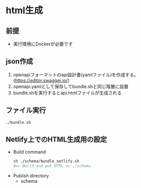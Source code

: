 # html生成

## 前提
* 実行環境にDockerが必要です

## json作成
1. openapiフォーマットのapi設計書(yamlファイル)を作成する。(https://editor.swagger.io/)
2. openapi.yamlとして保存してbundle.shと同じ階層に設置
3. bundle.shを実行するとapi.htmlファイルが生成される

## ファイル実行
```sh
./bundle.sh
```

## Netlify上でのHTML生成用の設定
- Build command
  ```sh
  sh ./schema/bundle_netlify.sh
  #=> Build and put HTML in ./schema
  ```
- Publish directory
  - schema
